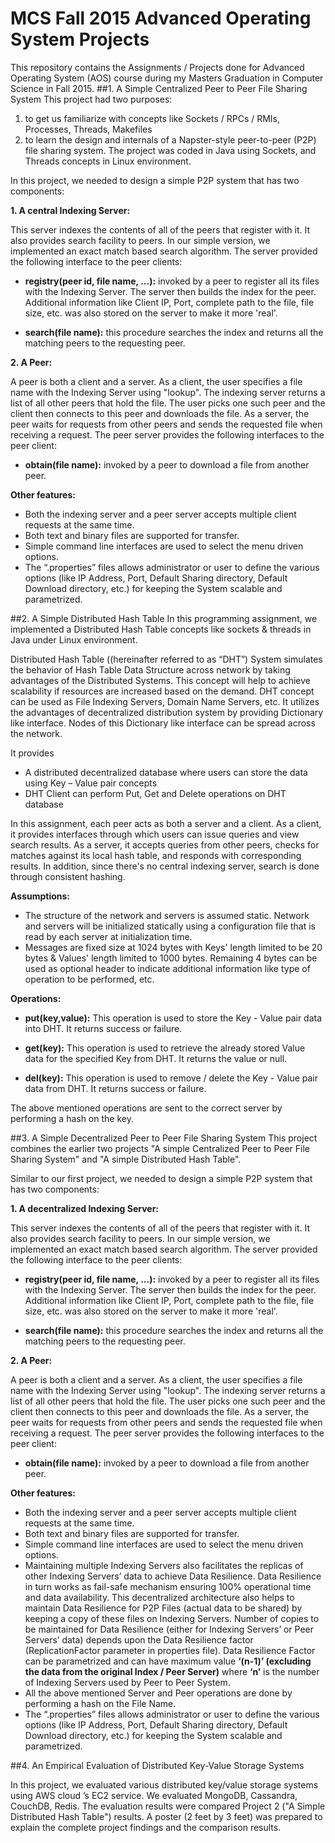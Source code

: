 # MCS Fall 2015 Advanced Operating System Projects
This repository contains the Assignments / Projects done for Advanced Operating System (AOS) course during my Masters Graduation in Computer Science in Fall 2015.
##1. A Simple Centralized Peer to Peer File Sharing System
This project had two purposes:

1. to get us familiarize with concepts like Sockets / RPCs / RMIs, Processes, Threads, Makefiles
2. to learn the design and internals of a Napster-style peer-to-peer (P2P) file sharing system.
The project was coded in Java using Sockets, and Threads concepts in Linux environment.

In this project, we needed to design a simple P2P system that has two components:

**1. A central Indexing Server:**

This server indexes the contents of all of the peers that register with it. It also provides search facility to peers. In our simple version, we implemented an exact match based search algorithm. The server provided the following interface to the peer clients:

- **registry(peer id, file name, ...):** invoked by a peer to register all its files with the Indexing Server. The server then builds the index for the peer. Additional information like Client IP, Port, complete path to the file, file size, etc. was also stored on the server to make it more 'real'. 

- **search(file name):** this procedure searches the index and returns all the matching peers to the requesting peer.

**2. A Peer:** 

A peer is both a client and a server. As a client, the user specifies a file name with the Indexing Server using "lookup". The indexing server returns a list of all other peers that hold the file. The user picks one such peer and the client then connects to this peer and downloads the file. As a server, the peer waits for requests from other peers and sends the requested file when receiving a request. The peer server provides the following interfaces to the peer client: 

- **obtain(file name):** invoked by a peer to download a file from another peer.

**Other features:**

- Both the indexing server and a peer server accepts multiple client requests at the same time.
- Both text and binary files are supported for transfer.
- Simple command line interfaces are used to select the menu driven options.
- The “.properties” files allows administrator or user to define the various options (like IP Address, Port, Default Sharing directory, Default Download directory, etc.) for keeping the System scalable and parametrized.

##2. A Simple Distributed Hash Table
In this programming assignment, we implemented a Distributed Hash Table concepts like sockets & threads in Java under Linux environment.

Distributed Hash Table ((hereinafter referred to as “DHT”) System simulates the behavior of Hash Table Data Structure across network by taking advantages of the Distributed Systems. This concept will help to achieve scalability if resources are increased based on the demand. DHT concept can be used as File Indexing Servers, Domain Name Servers, etc. It utilizes the advantages of decentralized distribution system by providing Dictionary like interface. Nodes of this Dictionary like interface can be spread across the network.

It provides

- A distributed decentralized database where users can store the data using Key – Value pair concepts
- DHT Client can perform Put, Get and Delete operations on DHT database

In this assignment, each peer acts as both a server and a client. As a client, it provides interfaces through which users can issue queries and view search results. As a server, it accepts queries from other peers, checks for matches against its local hash table, and responds with corresponding results. In addition, since there's no central indexing server, search is done through consistent hashing.

**Assumptions:**

- The structure of the network and servers is assumed static. Network and servers will be initialized statically using a configuration file that is read by each server at initialization time.
- Messages are fixed size at 1024 bytes with Keys' length limited to be 20 bytes & Values' length limited to 1000 bytes. Remaining 4 bytes can be used as optional header to indicate additional information like type of operation to be performed, etc.

**Operations:**

- **put(key,value):** This operation is used to store the Key - Value pair data into DHT. It returns success or failure.

- **get(key):** This operation is used to retrieve the already stored Value data for the specified Key from DHT. It returns the value or null.

- **del(key):** This operation is used to remove / delete the Key - Value pair data from DHT. It returns success or failure.

The above mentioned operations are sent to the correct server by performing a hash on the key. 


##3. A Simple Decentralized Peer to Peer File Sharing System
This project combines the earlier two projects "A simple Centralized Peer to Peer File Sharing System" and "A simple Distributed Hash Table".

Similar to our first project, we needed to design a simple P2P system that has two components:

**1. A decentralized Indexing Server:**

This server indexes the contents of all of the peers that register with it. It also provides search facility to peers. In our simple version, we implemented an exact match based search algorithm. The server provided the following interface to the peer clients:

- **registry(peer id, file name, ...):** invoked by a peer to register all its files with the Indexing Server. The server then builds the index for the peer. Additional information like Client IP, Port, complete path to the file, file size, etc. was also stored on the server to make it more 'real'. 

- **search(file name):** this procedure searches the index and returns all the matching peers to the requesting peer.


**2. A Peer:** 

A peer is both a client and a server. As a client, the user specifies a file name with the Indexing Server using "lookup". The indexing server returns a list of all other peers that hold the file. The user picks one such peer and the client then connects to this peer and downloads the file. As a server, the peer waits for requests from other peers and sends the requested file when receiving a request. The peer server provides the following interfaces to the peer client: 

- **obtain(file name):** invoked by a peer to download a file from another peer.

**Other features:**

- Both the indexing server and a peer server accepts multiple client requests at the same time.
- Both text and binary files are supported for transfer.
- Simple command line interfaces are used to select the menu driven options.
- Maintaining multiple Indexing Servers also facilitates the replicas of other Indexing Servers’ data to achieve Data Resilience. Data Resilience in turn works as fail-safe mechanism ensuring 100% operational time and data availability. This decentralized architecture also helps to maintain Data Resilience for P2P Files (actual data to be shared) by keeping a copy of these files on Indexing Servers. Number of copies to be maintained for Data Resilience (either for Indexing Servers’ or Peer Servers’ data) depends upon the Data Resilience factor (ReplicationFactor parameter in properties file). Data Resilience Factor can be parametrized and can have maximum value **‘(n-1)’ (excluding the data from the original Index / Peer Server)** where **‘n’** is the number of Indexing Servers used by Peer to Peer System.
- All the above mentioned Server and Peer operations are done by performing a hash on the File Name.
- The “.properties” files allows administrator or user to define the various options (like IP Address, Port, Default Sharing directory, Default Download directory, etc.) for keeping the System scalable and parametrized.

##4. An Empirical Evaluation of Distributed Key-Value Storage Systems

In this project, we evaluated various distributed key/value storage systems using AWS cloud ’s EC2 service. We evaluated MongoDB, Cassandra, CouchDB, Redis. The evaluation results were compared Project 2 ("A Simple Distributed Hash Table") results. A poster (2 feet by 3 feet) was prepared to explain the complete project findings and the comparison results.
